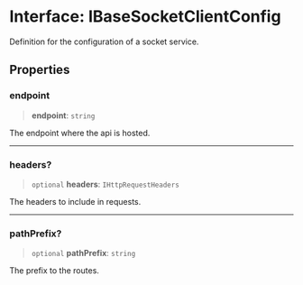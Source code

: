 # Interface: IBaseSocketClientConfig

Definition for the configuration of a socket service.

## Properties

### endpoint

> **endpoint**: `string`

The endpoint where the api is hosted.

***

### headers?

> `optional` **headers**: `IHttpRequestHeaders`

The headers to include in requests.

***

### pathPrefix?

> `optional` **pathPrefix**: `string`

The prefix to the routes.
